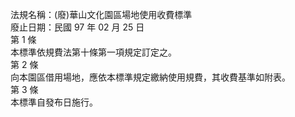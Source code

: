 法規名稱：(廢)華山文化園區場地使用收費標準  
廢止日期：民國 97 年 02 月 25 日  
第 1 條  
本標準依規費法第十條第一項規定訂定之。  
第 2 條  
向本園區借用場地，應依本標準規定繳納使用規費，其收費基準如附表。  
第 3 條  
本標準自發布日施行。  


